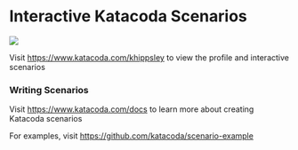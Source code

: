 # Interactive Katacoda Scenarios

[![](http://shields.katacoda.com/katacoda/khippsley/count.svg)](https://www.katacoda.com/khippsley "Get your profile on Katacoda.com")

Visit https://www.katacoda.com/khippsley to view the profile and interactive scenarios

### Writing Scenarios
Visit https://www.katacoda.com/docs to learn more about creating Katacoda scenarios

For examples, visit https://github.com/katacoda/scenario-example
